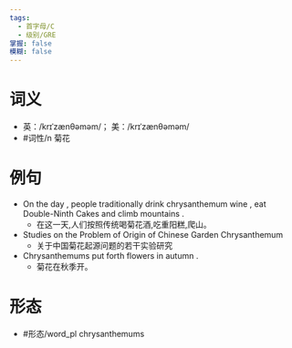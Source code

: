 ```yaml
---
tags:
  - 首字母/C
  - 级别/GRE
掌握: false
模糊: false
---
```

# 词义
- 英：/krɪˈzænθəməm/； 美：/krɪˈzænθəməm/
- #词性/n  菊花
# 例句
- On the day , people traditionally drink chrysanthemum wine , eat Double-Ninth Cakes and climb mountains .
	- 在这一天,人们按照传统喝菊花酒,吃重阳糕,爬山。
- Studies on the Problem of Origin of Chinese Garden Chrysanthemum
	- 关于中国菊花起源问题的若干实验研究
- Chrysanthemums put forth flowers in autumn .
	- 菊花在秋季开。
# 形态
- #形态/word_pl chrysanthemums
